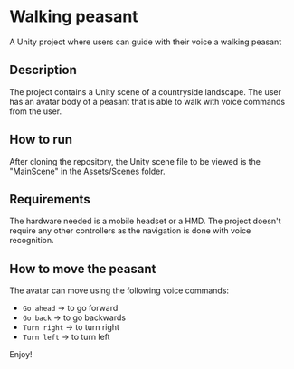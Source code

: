 # Walking peasant

A Unity project where users can guide with their voice a walking peasant

## Description

The project contains a Unity scene of a countryside landscape. The user has an avatar body of a peasant that is able to walk with voice commands from the user.

## How to run

After cloning the repository, the Unity scene file to be viewed is the "MainScene" in the Assets/Scenes folder.

## Requirements

The hardware needed is a mobile headset or a HMD. The project doesn't require any other controllers as the navigation is done with voice recognition.

## How to move the peasant

The avatar can move using the following voice commands:

- `Go ahead` -> to go forward
- `Go back` -> to go backwards
- `Turn right` -> to turn right
- `Turn left` -> to turn left

Enjoy!
